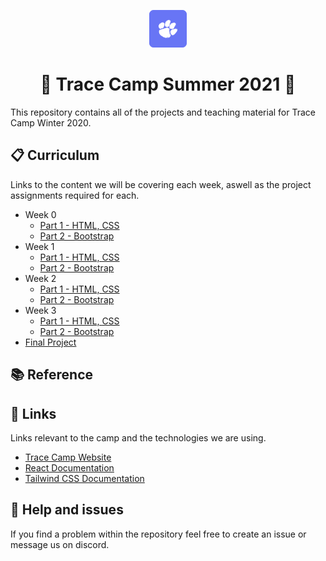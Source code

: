 <p align="center">
  <a href="https://tracecamp.com">
    <img alt="Tracecamp" src="./logo.svg" width="60" />
  </a>
</p>
<h1 align="center">
 🌴 Trace Camp Summer 2021 🥥
</h1>

This repository contains all of the projects and teaching material for Trace Camp Winter 2020.

## 📋 Curriculum

Links to the content we will be covering each week, aswell as the project assignments required for each.

- Week 0
  - [Part 1 - HTML, CSS]()
  - [Part 2 - Bootstrap]()
- Week 1
  - [Part 1 - HTML, CSS]()
  - [Part 2 - Bootstrap]()
- Week 2
  - [Part 1 - HTML, CSS]()
  - [Part 2 - Bootstrap]()
- Week 3
  - [Part 1 - HTML, CSS]()
  - [Part 2 - Bootstrap]()
- [Final Project]()

## 📚 Reference


## 🔗 Links

Links relevant to the camp and the technologies we are using.

- [Trace Camp Website](https://tracecamp.com/)
- [React Documentation](https://reactjs.org/docs/introducing-jsx.html)
- [Tailwind CSS Documentation](https://tailwindcss.com/docs)

## 🧯 Help and issues

If you find a problem within the repository feel free to create an issue or message us on discord.
